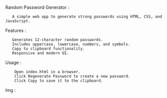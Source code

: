 Random Password Generator :

       A simple web app to generate strong passwords using HTML, CSS, and JavaScript.

Features :

       Generates 12-character random passwords.
       Includes uppercase, lowercase, numbers, and symbols.
       Copy to clipboard functionality.
       Responsive and modern UI.

Usage :

        Open index.html in a browser.
        Click Regenerate Password to create a new password.
        Click Copy to save it to the clipboard.

Img :
        